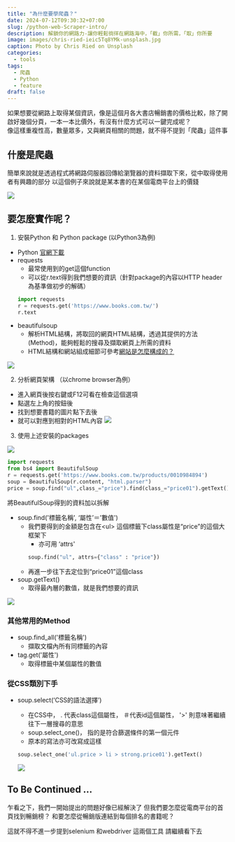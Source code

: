 ```yaml
---
title: "為什麼要學爬蟲？"
date: 2024-07-12T09:30:32+07:00
slug: /python-web-Scraper-intro/
description: 解鎖你的網路力-讓你輕鬆徜徉在網路海中，「截」你所需，「取」你所要
image: images/chris-ried-ieic5Tq8YMk-unsplash.jpg
caption: Photo by Chris Ried on Unsplash
categories:
  - tools
tags:
  - 爬蟲
  - Python
  - feature
draft: false
---
```


如果想要從網路上取得某個資訊，像是這個月各大書店暢銷書的價格比較，除了開啟好幾個分頁，一本一本比價外，有沒有什麼方式可以一鍵完成呢？  
像這樣重複性高，數量眾多，又與網頁相關的問題，就不得不提到「爬蟲」這件事

## 什麼是爬蟲
簡單來說就是透過程式將網路伺服器回傳給瀏覽器的資料擷取下來，從中取得使用者有興趣的部分
以這個例子來說就是某本書的在某個電商平台上的價錢

![](/images/books_search.gif)


## 要怎麼實作呢？

1. 安裝Python 和 Python package (以Python3為例)
- Python [官網下載](https://www.python.org/downloads/)
- requests
  - 最常使用到的get這個function
  - 可以從r.text得到我們想要的資訊（針對package的內容以HTTP header為基準做初步的解碼）
  ```Python
  import requests
  r = requests.get('https://www.books.com.tw/')
  r.text
  ```
- beautifulsoup
  - 解析HTML結構，將取回的網頁HTML結構，透過其提供的方法(Method)，能夠輕鬆的搜尋及擷取網頁上所需的資料
  - HTML結構和網站組成細節可參考[網站是怎麼構成的？](../../vieux/website-component)

![](/images/packages_install.gif)

2. 分析網頁架構 （以chrome browser為例）
  - 進入網頁後按右鍵或F12可看在檢查這個選項
  - 點選左上角的按鈕後
  - 找到想要書籍的圖片點下去後
  - 就可以對應到相對的HTML內容
  ![](/images/html_inspect.gif)
3. 使用上述安裝的packages

 ![](/images/bs4_map.png)

  ```Python
  import requests
  from bs4 import BeautifulSoup
  r = requests.get('https://www.books.com.tw/products/0010984894')
  soup = BeautifulSoup(r.content, "html.parser")
  price = soup.find("ul",class_="price").find(class_="price01").getText()
  ```
  
  將BeautifulSoup得到的資料加以拆解
  - soup.find('標籤名稱', ‘屬性’＝'數值')
    - 我們要得到的金額是包含在\<ul\> 這個標籤下class屬性是“price”的這個大框架下
      - 亦可用 ‘attrs'
      ```Python
      soup.find("ul", attrs={"class" : "price"})
      ```
    - 再進一步往下去定位到“price01”這個class
  - soup.getText()
    - 取得最內層的數值，就是我們想要的資訊
  
  ![](/images/bs4_demo.gif)
  
  ### 其他常用的Method
  - soup.find_all('標籤名稱')
    - 擷取文檔內所有同標籤的內容
  - tag.get('屬性')
    - 取得標籤中某個屬性的數值
  ### 從CSS類別下手
  - soup.select(‘CSS的語法選擇’)
    - 在CSS中， . 代表class這個屬性， ＃代表id這個屬性， '>' 則意味著繼續往下一層搜尋的意思
    - soup.select_one()， 指的是符合篩選條件的第一個元件
    - 原本的寫法亦可改寫成這樣
    ```Python
    soup.select_one('ul.price > li > strong.price01').getText()
    ```

    ![](/images/bs4_css.png)


## To Be Continued ...
乍看之下，我們一開始提出的問題好像已經解決了
但我們要怎麼從電商平台的首頁找到暢銷榜？
和要怎麼從暢銷版連結到每個排名的書籍呢？

這就不得不進一步提到selenium 和webdriver 這兩個工具
請繼續看下去 
